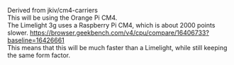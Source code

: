 Derived from jkiv/cm4-carriers\
This will be using the Orange Pi CM4.\
The Limelight 3g uses a Raspberry Pi CM4, which is about 2000 points slower. https://browser.geekbench.com/v4/cpu/compare/16406733?baseline=16426661 \
This means that this will be much faster than a Limelight, while still keeping the same form factor.
